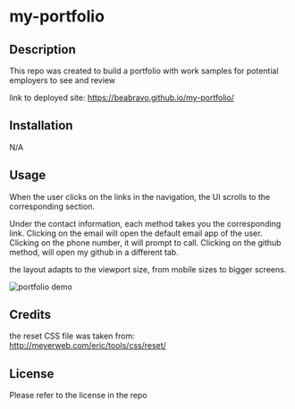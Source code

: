 # my-portfolio

## Description

This repo was created to build a portfolio with work samples for potential employers to see and review

link to deployed site: https://beabravo.github.io/my-portfolio/

## Installation

N/A

## Usage

When the user clicks on the links in the navigation, the UI scrolls to the corresponding section.

Under the contact information, each method takes you the corresponding link. Clicking on the email will open the default email app of the user. Clicking on the phone number, it will prompt to call. Clicking on the github method, will open my github in a different tab.

the layout adapts to the viewport size, from mobile sizes to bigger screens.

![portfolio demo](./assets/images/portfolio-screengrab.gif)

## Credits

the reset CSS file was taken from: http://meyerweb.com/eric/tools/css/reset/

## License

Please refer to the license in the repo
